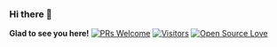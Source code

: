 ### Hi there 👋
**Glad to see you here!** 
[![PRs Welcome](https://img.shields.io/badge/PRs-welcome-brightgreen.svg?style=flat&logo=github)](https://github.com/rakheshthayyur) [![Visitors](https://visitor-badge.glitch.me/badge?page_id=rakheshthayyur.visitor-badge)](https://github.com/rakheshthayyur) [![Open Source Love](https://badges.frapsoft.com/os/v2/open-source.svg?v=103)](https://github.com/rakheshthayyur)
